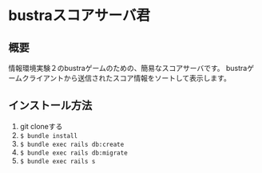 # bustraスコアサーバ君

## 概要

情報環境実験２のbustraゲームのための、簡易なスコアサーバです。
bustraゲームクライアントから送信されたスコア情報をソートして表示します。

## インストール方法

1. git cloneする
2. `$ bundle install`
3. `$ bundle exec rails db:create`
4. `$ bundle exec rails db:migrate`
5. `$ bundle exec rails s`
